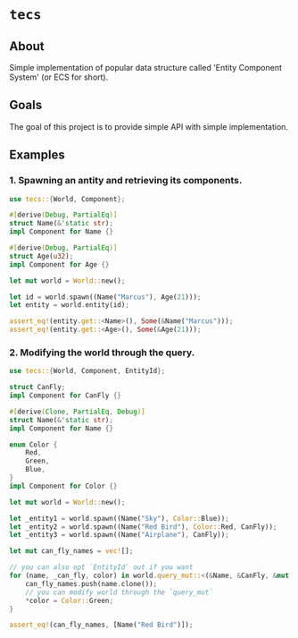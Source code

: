 # `tecs`

## About

Simple implementation of popular data structure called 'Entity Component System' (or ECS for
short).

## Goals

The goal of this project is to provide simple API with simple implementation.

## Examples

### 1. Spawning an antity and retrieving its components.

```rust
use tecs::{World, Component};

#[derive(Debug, PartialEq)]
struct Name(&'static str);
impl Component for Name {}

#[derive(Debug, PartialEq)]
struct Age(u32);
impl Component for Age {}

let mut world = World::new();

let id = world.spawn((Name("Marcus"), Age(21)));
let entity = world.entity(id);

assert_eq!(entity.get::<Name>(), Some(&Name("Marcus")));
assert_eq!(entity.get::<Age>(), Some(&Age(21)));
```

### 2. Modifying the world through the query.

```rust
use tecs::{World, Component, EntityId};

struct CanFly;
impl Component for CanFly {}

#[derive(Clone, PartialEq, Debug)]
struct Name(&'static str);
impl Component for Name {}

enum Color {
    Red,
    Green,
    Blue,
}
impl Component for Color {}

let mut world = World::new();

let _entity1 = world.spawn((Name("Sky"), Color::Blue));
let _entity2 = world.spawn((Name("Red Bird"), Color::Red, CanFly));
let _entity3 = world.spawn((Name("Airplane"), CanFly));

let mut can_fly_names = vec![];

// you can also opt `EntityId` out if you want
for (name, _can_fly, color) in world.query_mut::<(&Name, &CanFly, &mut Color)>() {
    can_fly_names.push(name.clone());
    // you can modify world through the `query_mut`
    *color = Color::Green;
}

assert_eq!(can_fly_names, [Name("Red Bird")]);
```
